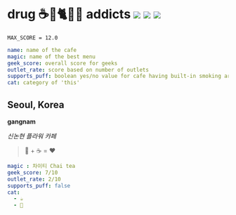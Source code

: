 # drug ☕️🚬🐈👩‍💻  addicts ![](https://img.shields.io/badge/coffee-on-brightgreen) ![](https://img.shields.io/badge/addiction-on-brightgreen) ![](https://img.shields.io/badge/cigaretes-on-brightgreen)

`MAX_SCORE = 12.0`
```yml
name: name of the cafe
magic: name of the best menu
geek_score: overall score for geeks
outlet_rate: score based on number of outlets
supports_puff: boolean yes/no value for cafe having built-in smoking area
cat: category of 'this'
```

## Seoul, Korea
**gangnam**


*신논현 플라워 카페*
> 🌹 + ☕️ = ❤️
```yml
magic : 차이티 Chai tea
geek_score: 7/10
outlet_rate: 2/10
supports_puff: false
cat: 
  - ☕️
  - 🌹
```
